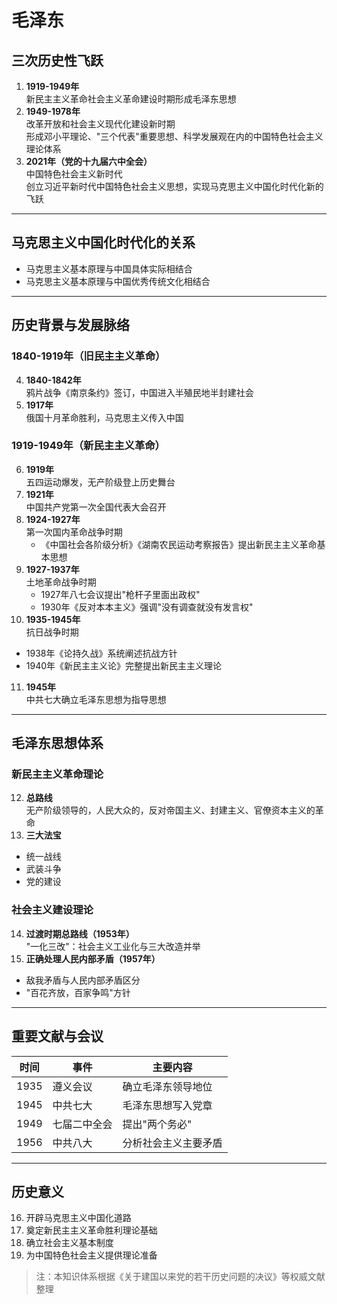 

# 毛泽东

## 三次历史性飞跃
1. **1919-1949年**  
   新民主主义革命社会主义革命建设时期形成毛泽东思想
2. **1949-1978年**  
   改革开放和社会主义现代化建设新时期  
   形成邓小平理论、"三个代表"重要思想、科学发展观在内的中国特色社会主义理论体系
3. **2021年（党的十九届六中全会）**  
   中国特色社会主义新时代  
   创立习近平新时代中国特色社会主义思想，实现马克思主义中国化时代化新的飞跃

---

## 马克思主义中国化时代化的关系
- 马克思主义基本原理与中国具体实际相结合
- 马克思主义基本原理与中国优秀传统文化相结合

---

## 历史背景与发展脉络

### 1840-1919年（旧民主主义革命）
4. **1840-1842年**  
   鸦片战争《南京条约》签订，中国进入半殖民地半封建社会
5. **1917年**  
   俄国十月革命胜利，马克思主义传入中国

### 1919-1949年（新民主主义革命）
6. **1919年**  
   五四运动爆发，无产阶级登上历史舞台
7. **1921年**  
   中国共产党第一次全国代表大会召开
8. **1924-1927年**  
   第一次国内革命战争时期  
   - 《中国社会各阶级分析》《湖南农民运动考察报告》提出新民主主义革命基本思想
9. **1927-1937年**  
   土地革命战争时期  
   - 1927年八七会议提出"枪杆子里面出政权"
   - 1930年《反对本本主义》强调"没有调查就没有发言权"
10. **1935-1945年**  
   抗日战争时期  
   - 1938年《论持久战》系统阐述抗战方针
   - 1940年《新民主主义论》完整提出新民主主义理论
11. **1945年**  
   中共七大确立毛泽东思想为指导思想

---

## 毛泽东思想体系

### 新民主主义革命理论
12. **总路线**  
   无产阶级领导的，人民大众的，反对帝国主义、封建主义、官僚资本主义的革命
13. **三大法宝**  
   - 统一战线
   - 武装斗争
   - 党的建设

### 社会主义建设理论
14. **过渡时期总路线（1953年）**  
   "一化三改"：社会主义工业化与三大改造并举
15. **正确处理人民内部矛盾（1957年）**  
   - 敌我矛盾与人民内部矛盾区分
   - "百花齐放，百家争鸣"方针

---

## 重要文献与会议
| 时间 | 事件 | 主要内容 |
|------|------|----------|
| 1935 | 遵义会议 | 确立毛泽东领导地位 |
| 1945 | 中共七大 | 毛泽东思想写入党章 |
| 1949 | 七届二中全会 | 提出"两个务必" |
| 1956 | 中共八大 | 分析社会主义主要矛盾 |

---

## 历史意义
16. 开辟马克思主义中国化道路
17. 奠定新民主主义革命胜利理论基础
18. 确立社会主义基本制度
19. 为中国特色社会主义提供理论准备

> 注：本知识体系根据《关于建国以来党的若干历史问题的决议》等权威文献整理
